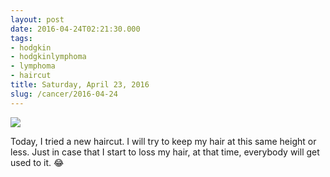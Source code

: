 ```yaml
---
layout: post
date: 2016-04-24T02:21:30.000
tags:
- hodgkin
- hodgkinlymphoma
- lymphoma
- haircut
title: Saturday, April 23, 2016
slug: /cancer/2016-04-24
---
```

![](https://64.media.tumblr.com/d5d484814fd6c0530e5bfd9e63b8ed43/tumblr_o6497uixvh1vsn3evo1_1280.jpg)

Today, I tried a new haircut. I will try to keep my hair at this same height or less. Just in case that I start to loss my hair, at that time, everybody will get used to it. 😂